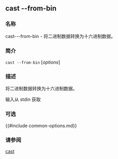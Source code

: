## cast --from-bin

### 名称

cast---from-bin - 将二进制数据转换为十六进制数据。

### 简介

``cast --from-bin`` [*options*]

### 描述

将二进制数据转换为十六进制数据。

输入从 stdin 获取

### 可选

{{#include common-options.md}}

### 请参阅

[cast](./cast.md)
